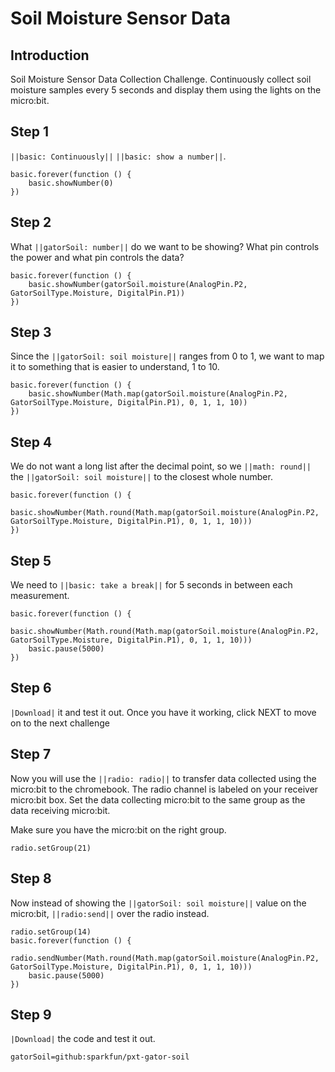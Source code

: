 # Soil Moisture Sensor Data

## Introduction 
Soil Moisture Sensor Data Collection Challenge. Continuously collect soil moisture samples every 5 seconds and display them using the lights on the micro:bit. 

## Step 1
``||basic: Continuously||`` ``||basic: show a number||``. 

```blocks
basic.forever(function () {
    basic.showNumber(0)
})
```

## Step 2
What ``||gatorSoil: number||`` do we want to be showing? What pin controls the power and what pin controls the data?

```blocks
basic.forever(function () {
    basic.showNumber(gatorSoil.moisture(AnalogPin.P2, GatorSoilType.Moisture, DigitalPin.P1))
})
```

## Step 3
Since the ``||gatorSoil: soil moisture||`` ranges from 0 to 1, we want to map it to something that is easier to understand, 1 to 10. 
```blocks
basic.forever(function () {
    basic.showNumber(Math.map(gatorSoil.moisture(AnalogPin.P2, GatorSoilType.Moisture, DigitalPin.P1), 0, 1, 1, 10))
})
```

## Step 4
We do not want a long list after the decimal point, so we ``||math: round||`` the ``||gatorSoil: soil moisture||`` to the closest whole number.

```blocks
basic.forever(function () {
    basic.showNumber(Math.round(Math.map(gatorSoil.moisture(AnalogPin.P2, GatorSoilType.Moisture, DigitalPin.P1), 0, 1, 1, 10)))
})
```

## Step 5
We need to ``||basic: take a break||`` for 5 seconds in between each measurement.

```blocks
basic.forever(function () {
    basic.showNumber(Math.round(Math.map(gatorSoil.moisture(AnalogPin.P2, GatorSoilType.Moisture, DigitalPin.P1), 0, 1, 1, 10)))
    basic.pause(5000)
})
```

## Step 6
``|Download|`` it and test it out. Once you have it working, click NEXT to move on to the next challenge

## Step 7
Now you will use the ``||radio: radio||`` to transfer data collected using the micro:bit to the chromebook. The radio channel is labeled on your receiver micro:bit box. Set the data collecting micro:bit to the same group as the data receiving micro:bit.

Make sure you have the micro:bit on the right group.
```blocks
radio.setGroup(21)
```

## Step 8 
Now instead of showing the ``||gatorSoil: soil moisture||`` value on the micro:bit, ``||radio:send||`` over the radio instead.
```blocks
radio.setGroup(14)
basic.forever(function () {
    radio.sendNumber(Math.round(Math.map(gatorSoil.moisture(AnalogPin.P2, GatorSoilType.Moisture, DigitalPin.P1), 0, 1, 1, 10)))
    basic.pause(5000)
})
```

## Step 9
``|Download|`` the code and test it out. 

```package
gatorSoil=github:sparkfun/pxt-gator-soil
```

